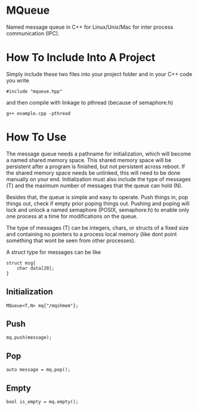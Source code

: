 # MQueue
Named message queue in C++ for Linux/Unix/Mac for inter process communication (IPC).

# How To Include Into A Project
Simply include these two files into your project folder and in your C++ code you write

```
#include "mqueue.hpp"
```
and then compile with linkage to pthread (because of semaphore.h)

```
g++ example.cpp -pthread
```

# How To Use
The message queue needs a pathname for initialization, which will become a named shared memory space. This shared memory space will be persistent after a program is finished, but not persistent across reboot. If the shared memory space needs be unlinked, this will need to be done manually on your end.
Initialization must also include the type of messages (T) and the maximum number of messages that the queue can hold (N).

Besides that, the queue is simple and easy to operate. Push things in, pop things out, check if empty prior poping things out. Pushing and poping will lock and unlock a named semaphore (POSIX, semaphore.h) to enable only one process at a time for modifications on the queue.

The type of messages (T) can be integers, chars, or structs of a fixed size and containing no pointers to a process local memory (like dont point something that wont be seen from other processes).

A struct type for messages can be like

```
struct msg{
    char data[20];
}
```

## Initialization
```
MQueue<T,N> mq{"/mqshmem"};
```

## Push
```
mq.push(message);
```

## Pop
```
auto message = mq.pop();
```

## Empty
```
bool is_empty = mq.empty();
```


